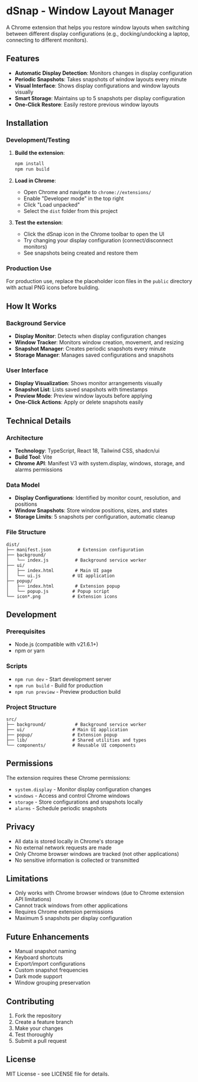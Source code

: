# dSnap - Window Layout Manager

A Chrome extension that helps you restore window layouts when switching between different display configurations (e.g., docking/undocking a laptop, connecting to different monitors).

## Features

- **Automatic Display Detection**: Monitors changes in display configuration
- **Periodic Snapshots**: Takes snapshots of window layouts every minute
- **Visual Interface**: Shows display configurations and window layouts visually
- **Smart Storage**: Maintains up to 5 snapshots per display configuration
- **One-Click Restore**: Easily restore previous window layouts

## Installation

### Development/Testing

1. **Build the extension**:
   ```bash
   npm install
   npm run build
   ```

2. **Load in Chrome**:
   - Open Chrome and navigate to `chrome://extensions/`
   - Enable "Developer mode" in the top right
   - Click "Load unpacked"
   - Select the `dist` folder from this project

3. **Test the extension**:
   - Click the dSnap icon in the Chrome toolbar to open the UI
   - Try changing your display configuration (connect/disconnect monitors)
   - See snapshots being created and restore them

### Production Use

For production use, replace the placeholder icon files in the `public` directory with actual PNG icons before building.

## How It Works

### Background Service
- **Display Monitor**: Detects when display configuration changes
- **Window Tracker**: Monitors window creation, movement, and resizing
- **Snapshot Manager**: Creates periodic snapshots every minute
- **Storage Manager**: Manages saved configurations and snapshots

### User Interface
- **Display Visualization**: Shows monitor arrangements visually
- **Snapshot List**: Lists saved snapshots with timestamps
- **Preview Mode**: Preview window layouts before applying
- **One-Click Actions**: Apply or delete snapshots easily

## Technical Details

### Architecture
- **Technology**: TypeScript, React 18, Tailwind CSS, shadcn/ui
- **Build Tool**: Vite
- **Chrome API**: Manifest V3 with system.display, windows, storage, and alarms permissions

### Data Model
- **Display Configurations**: Identified by monitor count, resolution, and positions
- **Window Snapshots**: Store window positions, sizes, and states
- **Storage Limits**: 5 snapshots per configuration, automatic cleanup

### File Structure
```
dist/
├── manifest.json          # Extension configuration
├── background/
│   └── index.js          # Background service worker
├── ui/
│   ├── index.html        # Main UI page
│   └── ui.js            # UI application
├── popup/
│   ├── index.html        # Extension popup
│   └── popup.js         # Popup script
└── icon*.png            # Extension icons
```

## Development

### Prerequisites
- Node.js (compatible with v21.6.1+)
- npm or yarn

### Scripts
- `npm run dev` - Start development server
- `npm run build` - Build for production
- `npm run preview` - Preview production build

### Project Structure
```
src/
├── background/           # Background service worker
├── ui/                  # Main UI application
├── popup/               # Extension popup
├── lib/                 # Shared utilities and types
└── components/          # Reusable UI components
```

## Permissions

The extension requires these Chrome permissions:
- `system.display` - Monitor display configuration changes
- `windows` - Access and control Chrome windows
- `storage` - Store configurations and snapshots locally
- `alarms` - Schedule periodic snapshots

## Privacy

- All data is stored locally in Chrome's storage
- No external network requests are made
- Only Chrome browser windows are tracked (not other applications)
- No sensitive information is collected or transmitted

## Limitations

- Only works with Chrome browser windows (due to Chrome extension API limitations)
- Cannot track windows from other applications
- Requires Chrome extension permissions
- Maximum 5 snapshots per display configuration

## Future Enhancements

- Manual snapshot naming
- Keyboard shortcuts
- Export/import configurations
- Custom snapshot frequencies
- Dark mode support
- Window grouping preservation

## Contributing

1. Fork the repository
2. Create a feature branch
3. Make your changes
4. Test thoroughly
5. Submit a pull request

## License

MIT License - see LICENSE file for details.